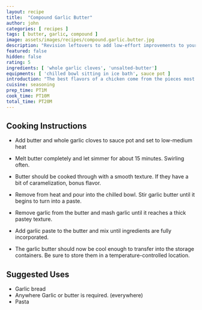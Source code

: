 ```yaml
---
layout: recipe
title:  "Compound Garlic Butter"
author: john
categories: [ recipes ]
tags: [ butter, garlic, compound ]
image: assets/images/recipes/compound.garlic.butter.jpg
description: "Revision leftovers to add low-effort improvements to your meals with a home made chicken broth | Leftovers Series"
featured: false
hidden: false
rating: 5
ingredients: [ 'whole garlic cloves', 'unsalted-butter']
equipments: [ 'chilled bowl sitting in ice bath', sauce pot ]
introduction: "The best flavors of a chicken come from the pieces most people prefer to toss.  Rather than discard the bones, fat, and other perceived waste, I recommend preparing a chicken stock from scratch.  This is perfect to put together as you prepare a different meal since you can toss all of the odd bits from those ingrediants, into your chicken broth stock pot."
cuisine: seasoning
prep_time: PT1M
cook_time: PT10M
total_time: PT20M
---
```


## Cooking Instructions

- Add butter and whole garlic cloves to sauce pot and set to low-medium heat

- Melt butter completely and let simmer for about 15 minutes.  Swirling often.

- Butter should be cooked through with a smooth texture.  If they have a bit of caramelization, bonus flavor.

- Remove from heat and pour into the chilled bowl.  Stir garlic butter until it begins to turn into a paste.

- Remove garlic from the butter and mash garlic until it reaches a thick pastey texture.

- Add garlic paste to the butter and mix until ingredients are fully incorporated.

- The garlic butter should now be cool enough to transfer into the storage containers.  Be sure to store them in a temperature-controlled location.

## Suggested Uses

- Garlic bread
- Anywhere Garlic or butter is required. (everywhere)
- Pasta
